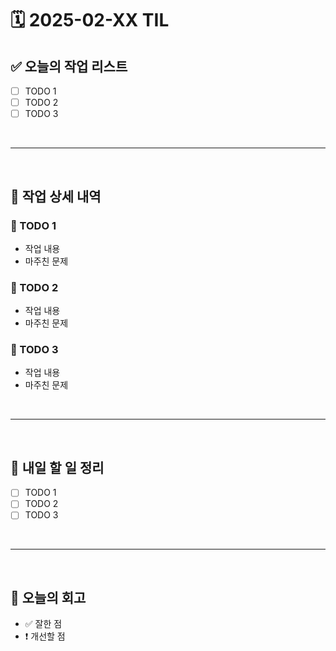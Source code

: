 # 🗓️ 2025-02-XX TIL

## ✅ 오늘의 작업 리스트  
- [ ] TODO 1  
- [ ] TODO 2  
- [ ] TODO 3  

<br>

---

<br>

## 📌 작업 상세 내역  

### 🔹 TODO 1  
- 작업 내용<br>
- 마주친 문제<br>

### 🔹 TODO 2  
- 작업 내용<br>
- 마주친 문제<br>

### 🔹 TODO 3  
- 작업 내용<br>
- 마주친 문제<br>

<br>

---

<br>

## 🚀 내일 할 일 정리  

- [ ] TODO 1  
- [ ] TODO 2  
- [ ] TODO 3  

<br>

---

<br>

## 🧐 오늘의 회고  

- ✅ 잘한 점<br>
- ❗ 개선할 점<br> 



<br><br><br>